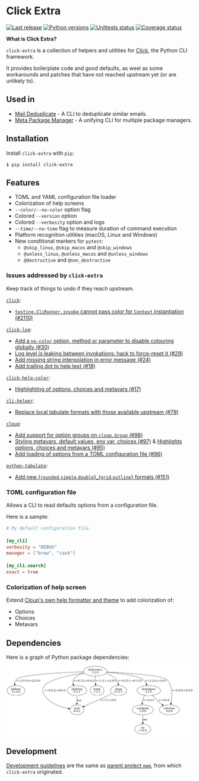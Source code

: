 # Click Extra

[![Last release](https://img.shields.io/pypi/v/click-extra.svg)](https://pypi.python.org/pypi/click-extra)
[![Python versions](https://img.shields.io/pypi/pyversions/click-extra.svg)](https://pypi.python.org/pypi/click-extra)
[![Unittests status](https://github.com/kdeldycke/click-extra/actions/workflows/tests.yaml/badge.svg?branch=main)](https://github.com/kdeldycke/click-extra/actions/workflows/tests.yaml?query=branch%3Amain)
[![Coverage status](https://codecov.io/gh/kdeldycke/click-extra/branch/main/graph/badge.svg)](https://codecov.io/gh/kdeldycke/click-extra/branch/main)

**What is Click Extra?**

`click-extra` is a collection of helpers and utilities for
[Click](https://click.palletsprojects.com), the Python CLI framework.

It provides boilerplate code and good defaults, as weel as some workarounds
and patches that have not reached upstream yet (or are unlikely to).

## Used in

- [Mail Deduplicate](https://github.com/kdeldycke/mail-deduplicate#readme) - A CLI to deduplicate similar emails.
- [Meta Package Manager](https://github.com/kdeldycke/meta-package-manager#readme) - A unifying CLI for multiple package managers.

## Installation

Install `click-extra` with `pip`:

```shell-session
$ pip install click-extra
```

## Features

- TOML and YAML configuration file loader
- Colorization of help screens
- ``--color/--no-color`` option flag
- Colored ``--version`` option
- Colored ``--verbosity`` option and logs
- ``--time/--no-time`` flag to measure duration of command execution
- Platform recognition utilities (macOS, Linux and Windows)
- New conditional markers for `pytest`:
    - `@skip_linux`, `@skip_macos` and `@skip_windows`
    - `@unless_linux`, `@unless_macos` and `@unless_windows`
    - `@destructive` and `@non_destructive`

### Issues addressed by `click-extra`

Keep track of things to undo if they reach upstream.

[`click`](https://github.com/pallets/click):
  - [`testing.CliRunner.invoke` cannot pass color for `Context` instantiation (#2110)](https://github.com/pallets/click/issues/2110)

[`click-log`](https://github.com/click-contrib/click-log):
  - [Add a `no-color` option, method or parameter to disable colouring globally (#30)](https://github.com/click-contrib/click-log/issues/30)
  - [Log level is leaking between invokations: hack to force-reset it (#29)](https://github.com/click-contrib/click-log/issues/29)
  - [Add missing string interpolation in error message (#24)](https://github.com/click-contrib/click-log/pull/24)
  - [Add trailing dot to help text (#18)](https://github.com/click-contrib/click-log/pull/18)

[`click-help-color`](https://github.com/click-contrib/click-help-colors):
  - [Highlighting of options, choices and metavars (#17)](https://github.com/click-contrib/click-help-colors/issues/17)

[`cli-helper`](https://github.com/dbcli/cli_helpers):
  - [Replace local tabulate formats with those available upstream (#79)](https://github.com/dbcli/cli_helpers/issues/79)

[`cloup`](https://github.com/janluke/cloup):
  - [Add support for option groups on `cloup.Group` (#98)](https://github.com/janluke/cloup/issues/98)
  - [Styling metavars, default values, env var, choices (#97)](https://github.com/janluke/cloup/issues/97) & [Highlights options, choices and metavars (#95)](https://github.com/janluke/cloup/issues/95)
  - [Add loading of options from a TOML configuration file (#96)](https://github.com/janluke/cloup/issues/96)

[`python-tabulate`](https://github.com/astanin/python-tabulate):
  - [Add new {`rounded`,`simple`,`double`}_(`grid`,`outline`} formats (#151)](https://github.com/astanin/python-tabulate/pull/151)

### TOML configuration file

Allows a CLI to read defaults options from a configuration file.

Here is a sample:

``` toml
# My default configuration file.

[my_cli]
verbosity = "DEBUG"
manager = ["brew", "cask"]

[my_cli.search]
exact = true
```

### Colorization of help screen

Extend [Cloup's own help formatter and theme](https://cloup.readthedocs.io/en/stable/pages/formatting.html#help-formatting-and-themes) to add colorization of:
- Options
- Choices
- Metavars

## Dependencies

Here is a graph of Python package dependencies:

![click-extra dependency graph](https://github.com/kdeldycke/click-extra/raw/main/dependencies.png)

## Development

[Development guidelines](https://kdeldycke.github.io/meta-package-manager/development.html)
are the same as
[parent project `mpm`](https://github.com/kdeldycke/meta-package-manager), from
which `click-extra` originated.
